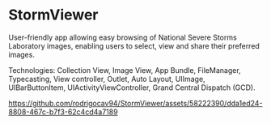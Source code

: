 # StormViewer

User-friendly app allowing easy browsing of National Severe Storms Laboratory images, enabling users to select, view and share their preferred images.

Technologies: Collection View, Image View, App Bundle, FileManager, Typecasting, View controller, Outlet, Auto Layout, UIImage, UIBarButtonItem, UIActivityViewController, Grand Central Dispatch (GCD).

https://github.com/rodrigocav94/StormViewer/assets/58222390/dda1ed24-8808-467c-b7f3-62c4cd4a7189

